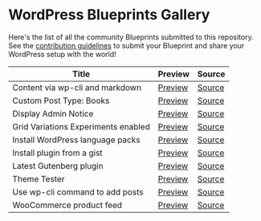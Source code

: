 # WordPress Blueprints Gallery

Here's the list of all the community Blueprints submitted to this repository. See the [contribution guidelines](./README.md#contributing-your-blueprint) to submit your Blueprint and share your WordPress setup with the world!

| Title                               | Preview                                                                                                                                                                   | Source                                                                                                         |
| -----                               | -------                                                                                                                                                                   | ------                                                                                                         |
| Content via wp-cli and markdown     | [Preview](https://playground.wordpress.net/?blueprint-url=https://raw.githubusercontent.com/adamziel/blueprints/trunk/blueprints/wpcli-markdown/blueprint.json)           | [Source](https://github.com/adamziel/blueprints/blob/trunk/blueprints/wpcli-markdown/blueprint.json)           |
| Custom Post Type: Books             | [Preview](https://playground.wordpress.net/?blueprint-url=https://raw.githubusercontent.com/adamziel/blueprints/trunk/blueprints/custom-post/blueprint.json)              | [Source](https://github.com/adamziel/blueprints/blob/trunk/blueprints/custom-post/blueprint.json)              |
| Display Admin Notice                | [Preview](https://playground.wordpress.net/?blueprint-url=https://raw.githubusercontent.com/adamziel/blueprints/trunk/blueprints/admin-notice/blueprint.json)             | [Source](https://github.com/adamziel/blueprints/blob/trunk/blueprints/admin-notice/blueprint.json)             |
| Grid Variations Experiments enabled | [Preview](https://playground.wordpress.net/?blueprint-url=https://raw.githubusercontent.com/adamziel/blueprints/trunk/blueprints/grid-variations/blueprint.json)          | [Source](https://github.com/adamziel/blueprints/blob/trunk/blueprints/grid-variations/blueprint.json)          |
| Install WordPress language packs    | [Preview](https://playground.wordpress.net/?blueprint-url=https://raw.githubusercontent.com/adamziel/blueprints/trunk/blueprints/translations/blueprint.json)             | [Source](https://github.com/adamziel/blueprints/blob/trunk/blueprints/translations/blueprint.json)             |
| Install plugin from a gist          | [Preview](https://playground.wordpress.net/?blueprint-url=https://raw.githubusercontent.com/adamziel/blueprints/trunk/blueprints/install-plugin-from-gist/blueprint.json) | [Source](https://github.com/adamziel/blueprints/blob/trunk/blueprints/install-plugin-from-gist/blueprint.json) |
| Latest Gutenberg plugin             | [Preview](https://playground.wordpress.net/?blueprint-url=https://raw.githubusercontent.com/adamziel/blueprints/trunk/blueprints/latest-gutenberg/blueprint.json)         | [Source](https://github.com/adamziel/blueprints/blob/trunk/blueprints/latest-gutenberg/blueprint.json)         |
| Theme Tester                        | [Preview](https://playground.wordpress.net/?blueprint-url=https://raw.githubusercontent.com/adamziel/blueprints/trunk/blueprints/theme-a11y-test/blueprint.json)          | [Source](https://github.com/adamziel/blueprints/blob/trunk/blueprints/theme-a11y-test/blueprint.json)          |
| Use wp-cli command to add posts     | [Preview](https://playground.wordpress.net/?blueprint-url=https://raw.githubusercontent.com/adamziel/blueprints/trunk/blueprints/posts-via-wp-cli/blueprint.json)         | [Source](https://github.com/adamziel/blueprints/blob/trunk/blueprints/posts-via-wp-cli/blueprint.json)         |
| WooCommerce product feed            | [Preview](https://playground.wordpress.net/?blueprint-url=https://raw.githubusercontent.com/adamziel/blueprints/trunk/blueprints/woocommerce-product-feed/blueprint.json) | [Source](https://github.com/adamziel/blueprints/blob/trunk/blueprints/woocommerce-product-feed/blueprint.json) |

